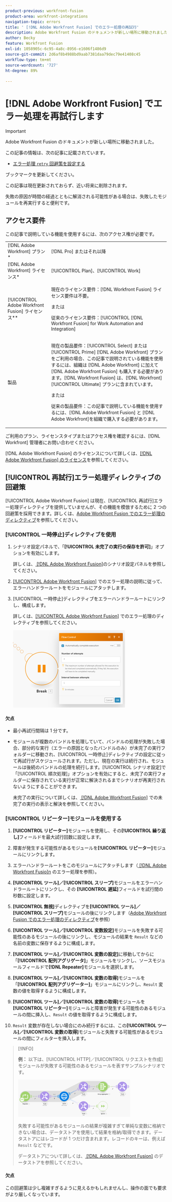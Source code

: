 ```yaml
---
product-previous: workfront-fusion
product-area: workfront-integrations
navigation-topic: errors
title: ' [!DNL Adobe Workfront Fusion] でのエラー処理の再試行'
description: Adobe Workfront Fusion のドキュメントが新しい場所に移動されました。 この記事は廃止されましたが、この機能を説明する新しい記事へのリンクが含まれています。
author: Becky
feature: Workfront Fusion
exl-id: 1058905c-6c95-4a8c-8956-e1606f1486d9
source-git-commit: 2d6af8b4988bd9aab7381daa79dec79e41408c45
workflow-type: tm+mt
source-wordcount: '727'
ht-degree: 89%

---
```


# [!DNL Adobe Workfront Fusion] でエラー処理を再試行します

>[!IMPORTANT]
>
>Adobe Workfront Fusion のドキュメントが新しい場所に移動されました。
>
>この記事の情報は、次の記事に記載されています。
>
>* [ エラー処理 `retry` 回避策を設定する ](https://experienceleague.adobe.com/docs/workfront-fusion/using/create-scenarios/configure-error-handling/retry.html)
>
>ブックマークを更新してください。
>
>この記事は現在更新されておらず、近い将来に削除されます。

失敗の原因が時間の経過とともに解消される可能性がある場合は、失敗したモジュールを再実行すると便利です。

## アクセス要件

この記事で説明している機能を使用するには、次のアクセス権が必要です。

<table style="table-layout:auto">
 <col> 
 <col> 
 <tbody> 
  <tr> 
   <td role="rowheader">[!DNL Adobe Workfront] プラン*</td> 
   <td> <p>[!DNL Pro] またはそれ以降</p> </td> 
  </tr> 
  <tr data-mc-conditions=""> 
   <td role="rowheader">[!DNL Adobe Workfront] ライセンス*</td> 
   <td> <p>[!UICONTROL Plan]、[!UICONTROL Work]</p> </td> 
  </tr> 
  <tr> 
   <td role="rowheader">[!UICONTROL Adobe Workfront Fusion] ライセンス**</td> 
   <td>
   <p>現在のライセンス要件：[!DNL Workfront Fusion] ライセンス要件は不要。</p>
   <p>または</p>
   <p>従来のライセンス要件：[!UICONTROL [!DNL Workfront Fusion] for Work Automation and Integration] </p>
   </td> 
  </tr> 
  <tr> 
   <td role="rowheader">製品</td> 
   <td>
   <p>現在の製品要件：[!UICONTROL Select] または [!UICONTROL Prime] [!DNL Adobe Workfront] プランをご利用の場合、この記事で説明されている機能を使用するには、組織は [!DNL Adobe Workfront] に加えて [!DNL Adobe Workfront Fusion] も購入する必要があります。[!DNL Workfront Fusion] は、[!DNL Workfront] [!UICONTROL Ultimate] プランに含まれています。</p>
   <p>または</p>
   <p>従来の製品要件：この記事で説明している機能を使用するには、[!DNL Adobe Workfront Fusion] と [!DNL Adobe Workfront]を組織で購入する必要があります。</p>
   </td> 
  </tr> 
 </tbody> 
</table>

ご利用のプラン、ライセンスタイプまたはアクセス権を確認するには、[!DNL Workfront] 管理者にお問い合わせください。

[!DNL Adobe Workfront Fusion] のライセンスについて詳しくは、[[!DNL Adobe Workfront Fusion]  のライセンス](../../workfront-fusion/get-started/license-automation-vs-integration.md)を参照してください。

## [!UICONTROL 再試行]エラー処理ディレクティブの回避策

[!UICONTROL Adobe Workfront Fusion] は現在、[!UICONTROL 再試行]エラー処理ディレクティブを提供していませんが、その機能を模倣するために 2 つの回避策を採用できます。詳しくは、[Adobe Workfront Fusion でのエラー処理のディレクティブ](../../workfront-fusion/errors/directives-for-error-handling.md)を参照してください。

### [!UICONTROL 一時停止]ディレクティブを使用

1. シナリオ設定パネルで、「**[!UICONTROL 未完了の実行の保存を許可]**」オプションを有効にします。

   詳しくは、[ [!DNL Adobe Workfront Fusion]](../../workfront-fusion/scenarios/scenario-settings-panel.md)のシナリオ設定パネルを参照してください。

1. [[!UICONTROL Adobe Workfront Fusion]](../../workfront-fusion/errors/error-handling.md) でのエラー処理の説明に従って、エラーハンドラールートをモジュールにアタッチします。
1. [!UICONTROL 一時停止]ディレクティブをエラーハンドラールートにリンクし、構成します。

   詳しくは、[[!UICONTROL Adobe Workfront Fusion]](../../workfront-fusion/errors/directives-for-error-handling.md) でのエラー処理のディレクティブを参照してください。

   ![](assets/break-directive-350x241.png)

#### 欠点

* 最小再試行間隔は 1 分です。
* モジュールが複数のバンドルを処理していて、バンドルの処理が失敗した場合、部分的な実行（エラーの原因となったバンドルのみ）が未完了の実行フォルダーに移動され、[!UICONTROL 一時停止]ディレクティブの設定に従って再試行がスケジュールされます。ただし、現在の実行は続行され、モジュールは後続のバンドルの処理を続行します。[!UICONTROL シナリオ設定]で「[!UICONTROL 順次処理]」オプションを有効にすると、未完了の実行フォルダーに保存されている実行が正常に解決されるまでシナリオが再実行されないようにすることができます。

  未完了の実行について詳しくは、[ [!DNL Adobe Workfront Fusion]](../../workfront-fusion/scenarios/view-and-resolve-incomplete-executions.md) での未完了の実行の表示と解決を参照してください。

### [!UICONTROL リピーター]モジュールを使用する

1. **[!UICONTROL リピーター]**&#x200B;モジュールを使用し、その&#x200B;**[!UICONTROL 繰り返し]**&#x200B;フィールドを最大試行回数に設定します。
1. 障害が発生する可能性があるモジュールを&#x200B;**[!UICONTROL リピーター]**&#x200B;モジュールにリンクします。
1. エラーハンドラールートをこのモジュールにアタッチします（[ [!DNL Adobe Workfront Fusio]n](../../workfront-fusion/errors/error-handling.md) のエラー処理を参照）。
1. **[!UICONTROL ツール]／[!UICONTROL スリープ]**&#x200B;モジュールをエラーハンドラールートにリンクし、その **[!UICONTROL 遅延]**&#x200B;フィールドを試行間の秒数に設定します。

1. **[!UICONTROL 無視]**&#x200B;ディレクティブを&#x200B;**[!UICONTROL ツール]／[!UICONTROL スリープ]**&#x200B;モジュールの後にリンクします（[Adobe Workfront Fusion でのエラー処理のディレクティブ](../../workfront-fusion/errors/directives-for-error-handling.md)を参照）

1. **[!UICONTROL ツール]／[!UICONTROL 変数設定]**&#x200B;モジュールを失敗する可能性のあるモジュールの後にリンクし、モジュールの結果を `Result` などの名前の変数に保存するように構成します。

1. **[!UICONTROL ツール]／[!UICONTROL 変数の設定]**&#x200B;に移動してからに「**[!UICONTROL 配列アグリゲータ]**」モジュールをリンクし、ソースモジュールフィールドで&#x200B;**[!DNL Repeater]**&#x200B;モジュールを選択します。

1. **[!UICONTROL ツール]／[!UICONTROL 変数の取得]**&#x200B;モジュールを「**[!UICONTROL 配列アグリゲーター]**」モジュールにリンクし、`Result` 変数の値を取得するように構成します。

1. **[!UICONTROL ツール]／[!UICONTROL 変数の取得]**&#x200B;モジュールを&#x200B;**[!UICONTROL リピーター]**&#x200B;モジュールと障害が発生する可能性のあるモジュールの間に挿入し、`Result` の値を取得するように構成します。

1. `Result` 変数が存在しない場合にのみ続行するには、この&#x200B;**[!UICONTROL ツール]／[!UICONTROL 変数の取得]**&#x200B;モジュールと失敗する可能性があるモジュールの間にフィルターを挿入します。

>[!INFO]
>
>**例：** 以下は、[!UICONTROL HTTP]／[!UICONTROL リクエストを作成]モジュールが失敗する可能性のあるモジュールを表すサンプルシナリオです。
>
>![](assets/http-make-request-350x116.png)
>
>失敗する可能性があるモジュールの結果が複雑すぎて単純な変数に格納できない場合は、データストアを使用して結果を格納/取得できます。データストアにはレコードが 1 つだけ含まれます。レコードのキーは、例えば `Result` などです。
>
>データストアについて詳しくは、[ [!DNL Adobe Workfront Fusion]](../../workfront-fusion/modules/data-stores.md) のデータストアを参照してください。

#### 欠点

この回避策は少し複雑すぎるように見えるかもしれませんし、操作の面でも要求がより厳しくなっています。
